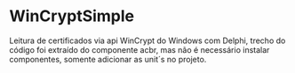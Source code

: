 # WinCryptSimple
Leitura de certificados via api WinCrypt do Windows com Delphi, trecho do código foi extraído do componente acbr, mas não é necessário instalar componentes, somente adicionar as unit´s no projeto.
